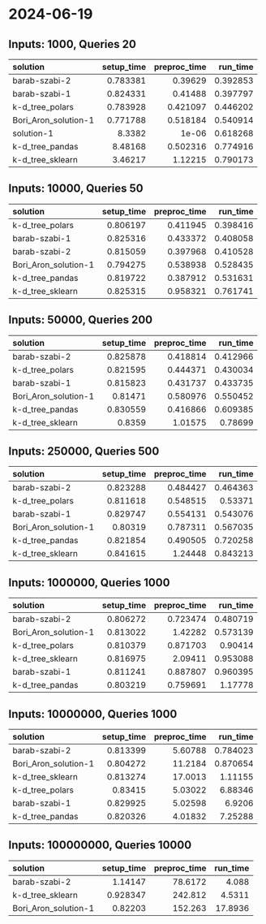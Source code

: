 # 2024-06-19

## Inputs: 1000, Queries 20

| solution             |   setup_time |   preproc_time |   run_time |
|:---------------------|-------------:|---------------:|-----------:|
| barab-szabi-2        |     0.783381 |       0.39629  |   0.392853 |
| barab-szabi-1        |     0.824331 |       0.41488  |   0.397797 |
| k-d_tree_polars      |     0.783928 |       0.421097 |   0.446202 |
| Bori_Aron_solution-1 |     0.771788 |       0.518184 |   0.540914 |
| solution-1           |     8.3382   |       1e-06    |   0.618268 |
| k-d_tree_pandas      |     8.48168  |       0.502316 |   0.774916 |
| k-d_tree_sklearn     |     3.46217  |       1.12215  |   0.790173 |

## Inputs: 10000, Queries 50

| solution             |   setup_time |   preproc_time |   run_time |
|:---------------------|-------------:|---------------:|-----------:|
| k-d_tree_polars      |     0.806197 |       0.411945 |   0.398416 |
| barab-szabi-1        |     0.825316 |       0.433372 |   0.408058 |
| barab-szabi-2        |     0.815059 |       0.397968 |   0.410528 |
| Bori_Aron_solution-1 |     0.794275 |       0.538938 |   0.528435 |
| k-d_tree_pandas      |     0.819722 |       0.387912 |   0.531631 |
| k-d_tree_sklearn     |     0.825315 |       0.958321 |   0.761741 |

## Inputs: 50000, Queries 200

| solution             |   setup_time |   preproc_time |   run_time |
|:---------------------|-------------:|---------------:|-----------:|
| barab-szabi-2        |     0.825878 |       0.418814 |   0.412966 |
| k-d_tree_polars      |     0.821595 |       0.444371 |   0.430034 |
| barab-szabi-1        |     0.815823 |       0.431737 |   0.433735 |
| Bori_Aron_solution-1 |     0.81471  |       0.580976 |   0.550452 |
| k-d_tree_pandas      |     0.830559 |       0.416866 |   0.609385 |
| k-d_tree_sklearn     |     0.8359   |       1.01575  |   0.78699  |

## Inputs: 250000, Queries 500

| solution             |   setup_time |   preproc_time |   run_time |
|:---------------------|-------------:|---------------:|-----------:|
| barab-szabi-2        |     0.823288 |       0.484427 |   0.464363 |
| k-d_tree_polars      |     0.811618 |       0.548515 |   0.53371  |
| barab-szabi-1        |     0.829747 |       0.554131 |   0.543076 |
| Bori_Aron_solution-1 |     0.80319  |       0.787311 |   0.567035 |
| k-d_tree_pandas      |     0.821854 |       0.490505 |   0.720258 |
| k-d_tree_sklearn     |     0.841615 |       1.24448  |   0.843213 |

## Inputs: 1000000, Queries 1000

| solution             |   setup_time |   preproc_time |   run_time |
|:---------------------|-------------:|---------------:|-----------:|
| barab-szabi-2        |     0.806272 |       0.723474 |   0.480719 |
| Bori_Aron_solution-1 |     0.813022 |       1.42282  |   0.573139 |
| k-d_tree_polars      |     0.810379 |       0.871703 |   0.90414  |
| k-d_tree_sklearn     |     0.816975 |       2.09411  |   0.953088 |
| barab-szabi-1        |     0.811241 |       0.887807 |   0.960395 |
| k-d_tree_pandas      |     0.803219 |       0.759691 |   1.17778  |

## Inputs: 10000000, Queries 1000

| solution             |   setup_time |   preproc_time |   run_time |
|:---------------------|-------------:|---------------:|-----------:|
| barab-szabi-2        |     0.813399 |        5.60788 |   0.784023 |
| Bori_Aron_solution-1 |     0.804272 |       11.2184  |   0.870654 |
| k-d_tree_sklearn     |     0.813274 |       17.0013  |   1.11155  |
| k-d_tree_polars      |     0.83415  |        5.03022 |   6.88346  |
| barab-szabi-1        |     0.829925 |        5.02598 |   6.9206   |
| k-d_tree_pandas      |     0.820326 |        4.01832 |   7.25288  |

## Inputs: 100000000, Queries 10000

| solution             |   setup_time |   preproc_time |   run_time |
|:---------------------|-------------:|---------------:|-----------:|
| barab-szabi-2        |     1.14147  |        78.6172 |     4.088  |
| k-d_tree_sklearn     |     0.928347 |       242.812  |     4.5311 |
| Bori_Aron_solution-1 |     0.82203  |       152.263  |    17.8936 |
